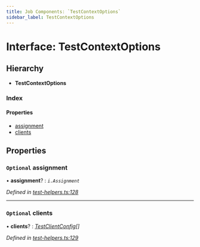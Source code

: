 ```yaml
---
title: Job Components: `TestContextOptions`
sidebar_label: TestContextOptions
---
```


# Interface: TestContextOptions

## Hierarchy

* **TestContextOptions**

### Index

#### Properties

* [assignment](testcontextoptions.md#optional-assignment)
* [clients](testcontextoptions.md#optional-clients)

## Properties

### `Optional` assignment

• **assignment**? : *`i.Assignment`*

*Defined in [test-helpers.ts:128](https://github.com/terascope/teraslice/blob/a2250fb9/packages/job-components/src/test-helpers.ts#L128)*

___

### `Optional` clients

• **clients**? : *[TestClientConfig](testclientconfig.md)[]*

*Defined in [test-helpers.ts:129](https://github.com/terascope/teraslice/blob/a2250fb9/packages/job-components/src/test-helpers.ts#L129)*
